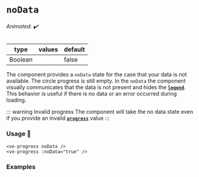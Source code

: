 # `noData`

###### Animated: ✔️

| type      | values | default |
| --------- | ------ | ------- |
| Boolean   |        | false   |

The component provides a `noData` state for the case that your data is not available. The circle progress is still empty.
In the `noData` the component visually communicates that the data is not present and hides the **[`legend`](./legend.md)**.
This behavior is useful if there is no data or an error occurred during loading.

::: warning Invalid progress
The component will take the no data state even if you provide an invalid **[`progress`](./progress.md)** value
:::

### Usage 📜

```vue
<ve-progress noData />
<ve-progress :noData="true" />
```

### Examples

<example-container preselectedState="No data">
<template #default="{ loading, progress, slider, noData, determinate }">
<v-e-p class="mr-2" size="160" :progress="progress" :loading="loading" :no-data="noData" :determinate="determinate">
    <template #legend>
        <span>/100</span>
    </template>
    <template #caption>
        <span>i'm a caption</span>
    </template>
</v-e-p>
</template>
<template #code="{ noData, progress }">
<CodeGroup>
<CodeGroupItem >

```vue:no-v-pre
<template>
  <ve-progress :progress="{{ progress }}" :noData="{{ noData }}">
    <template #legend>
        <span>/100</span>
    </template>
    <template #legend-caption>
        <span>i'm a caption</span>
    </template>
  </ve-progress>
</template>
```

</CodeGroupItem>
</CodeGroup>
</template>
</example-container>
